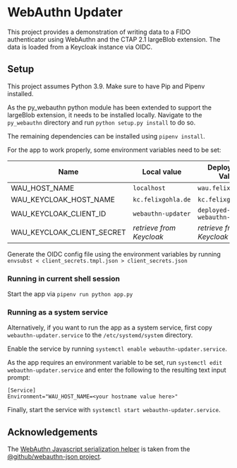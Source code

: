 # WebAuthn Updater

This project provides a demonstration of writing data to a FIDO authenticator using WebAuthn and the CTAP 2.1 largeBlob extension. The data is loaded from a Keycloak instance via OIDC.

## Setup

This project assumes Python 3.9. Make sure to have Pip and Pipenv installed.

As the py_webauthn python module has been extended to support the largeBlob extension, it needs to be installed locally. Navigate to the `py_webauthn` directory and run `python setup.py install` to do so.

The remaining dependencies can be installed using `pipenv install`.

For the app to work properly, some environment variables need to be set:

| Name | Local value | Deployment Value |
|---|---|---|
|WAU_HOST_NAME|`localhost`|`wau.felixgohla.de`|
|WAU_KEYCLOAK_HOST_NAME|`kc.felixgohla.de`|`kc.felixgohla.de`|
|WAU_KEYCLOAK_CLIENT_ID|`webauthn-updater`|`deployed-webauthn-updater`|
|WAU_KEYCLOAK_CLIENT_SECRET|*retrieve from Keycloak*|*retrieve from Keycloak*|

Generate the OIDC config file using the environment variables by running `envsubst < client_secrets.tmpl.json > client_secrets.json`

### Running in current shell session

Start the app via `pipenv run python app.py`

### Running as a system service

Alternatively, if you want to run the app as a system service, first copy `webauthn-updater.service` to the `/etc/systemd/system` directory.

Enable the service by running `systemctl enable webauthn-updater.service`.

As the app requires an environment variable to be set, run `systemctl edit webauthn-updater.service` and enter the following to the resulting text input prompt:

```shell
[Service]
Environment="WAU_HOST_NAME=<your hostname value here>"
```

Finally, start the service with `systemctl start webauthn-updater.service`.

## Acknowledgements

The [WebAuthn Javascript serialization helper](static/webauthn-json.browser-global.extended.js) is taken from the [@github/webauthn-json project](https://github.com/github/webauthn-json).
